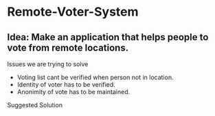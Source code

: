 # Remote-Voter-System

## Idea: Make an application that helps people to vote from remote locations.

Issues we are trying to solve
- Voting list cant be verified when person not in location.
- Identity of voter has to be verified.
- Anonimity of vote has to be maintained.

Suggested Solution
